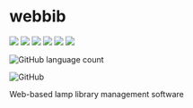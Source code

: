 # webbib
![](https://img.shields.io/badge/php-%3E%3D7.4-7b7cb5)
![](https://img.shields.io/badge/TypeScript-%3E%3D4.5.4-blue)
![](https://img.shields.io/badge/JavaScript-es2015-yellow)
![](https://img.shields.io/badge/HTML-5-eb6123)
![](https://img.shields.io/badge/CSS-3-254de4)
![](https://img.shields.io/badge/SQLite-3-2596be)

![GitHub language count](https://img.shields.io/github/languages/count/MatMasIt/webbib)

![GitHub](https://img.shields.io/github/license/MatMasIt/webbib?)

Web-based lamp library management software
